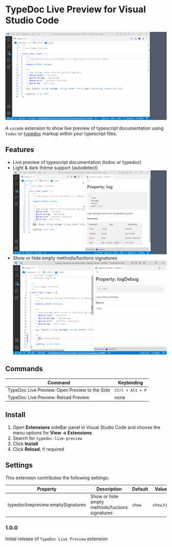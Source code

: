 # TypeDoc Live Preview for Visual Studio Code

![demo](./demo/demo1.gif)


A `vscode` extension to show live preview of typescript documentation using `tsdoc` or [typedoc](https://typedoc.org/) markup within your typescript files.

## Features

- Live preview of typescript documentation (tsdoc or typedoc)
- Light & dark theme support (autodetect)
![demo](./demo/demo2.gif)
- Show or hide empty methods/fuctions signatures
![demo](./demo/demo3.gif)


## Commands

| Command                               | Keybinding   |
| ------------------------------------- | ------------ |
| TypeDoc Live Preview: Open Preview to the Side | `Ctrl + Alt + P` |
| TypeDoc Live Preview: Reload Preview           | none         |

## Install

1. Open **Extensions** sideBar panel in Visual Studio Code and choose the menu options for **View → Extensions**
1. Search for `typedoc-live-preview`
1. Click **Install**
1. Click **Reload**, if required


## Settings

This extension contributes the following settings:

| Property                            | Description                                      | Default | Values |
| ----------------------------------- | ------------------------------------------------ | ------- | ------ |
| typedoclivepreview.emptySignatures  | Show or hide empty methods/fuctions signatures   | `show`  | `show`,`hide` |


### 1.0.0

Initial release of `TypeDoc Live Preview` extension